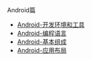 Android篇

- [Android-开发环境和工具](#inner)
- [Android-编程语言](#inner)
- [Android-基本组成](#inner)
- [Android-应用布局](#inner)
